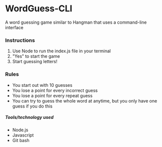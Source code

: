 # WordGuess-CLI
A word guessing game similar to Hangman that uses a command-line interface

### Instructions
1. Use Node to run the index.js file in your terminal
2. "Yes" to start the game
3. Start guessing letters!

### Rules
* You start out with 10 guesses
* You lose a point for every incorrect guess
* You lose a point for every repeat guess
* You can try to guess the whole word at anytime, but you only have one guess if you do this

##### Tools/technology used
* Node.js
* Javascript
* Git bash
